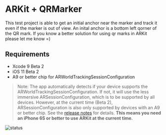 # ARKit + QRMarker

This test project is able to get an initial anchor near the marker and track it even if the marker is out of view. An inital anchor is a bottom left qorner of the QR mark. If you know a better solution for using qr marks in ARKit please let me know =)

## Requirements

* Xcode 9 Beta 2
* iOS 11 Beta 2
* A9 or better chip for ARWorldTrackingSessionConfiguration

> Note: The app automatically detects if your device supports the ARWorldTrackingSessionConfiguration. If not, it will use the less immersive ARSessionConfiguration, which is to be supported by all devices. However, at the current time (Beta 2), ARSessionConfiguration is also only supported by devices with an A9 or better chip. See the [release notes](https://9to5mac.com/2017/06/21/apple-ios-11-beta-2/) for details. **This means you need an iPhone 6S or better to use ARKit at the current time.**

![status](https://github.com/evgeniybokhan/ARKit-QRMarker/blob/master/Media/ARKit%20+%20QRMark.gif "Status GIF")
